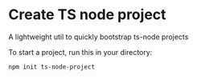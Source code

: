 # Create TS node project

A lightweight util to quickly bootstrap ts-node projects

To start a project, run this in your directory:
```
npm init ts-node-project
```
